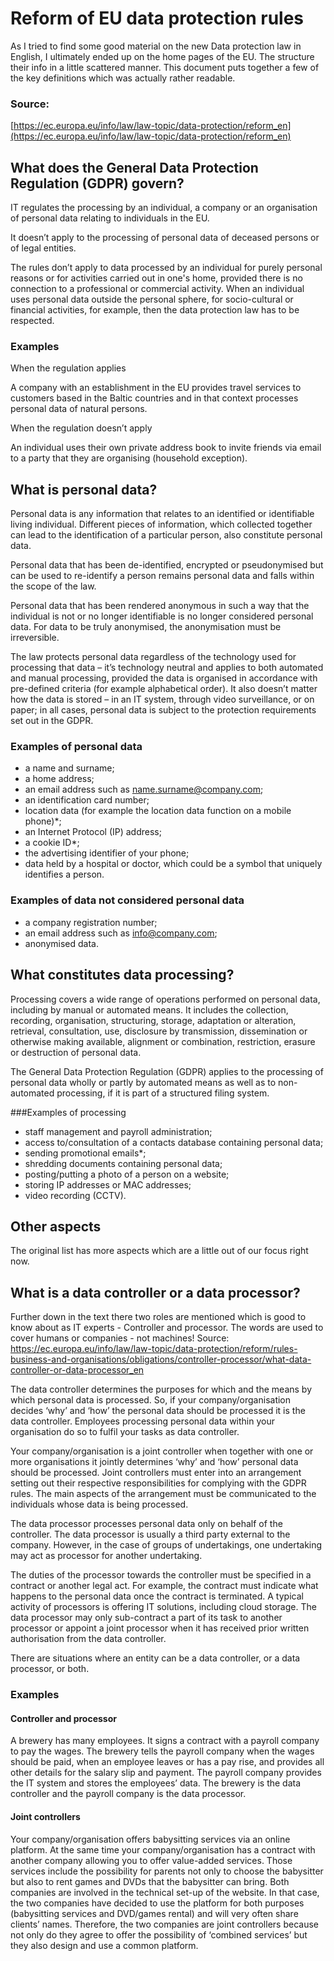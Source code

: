 #  Reform of EU data protection rules

As I tried to find some good material on the new Data protection law in English, I ultimately ended up on the home pages of the EU. The structure their info in a little scattered manner. This document puts together a few of the key definitions which was actually rather readable.

### Source:
[https://ec.europa.eu/info/law/law-topic/data-protection/reform_en](https://ec.europa.eu/info/law/law-topic/data-protection/reform_en)


## What does the General Data Protection Regulation (GDPR) govern?
IT regulates the processing by an individual, a company or an organisation of personal data relating to individuals in the EU.

It doesn’t apply to the processing of personal data of deceased persons or of legal entities.

The rules don’t apply to data processed by an individual for purely personal reasons or for activities carried out in one's home, provided there is no connection to a professional or commercial activity. When an individual uses personal data outside the personal sphere, for socio-cultural or financial activities, for example, then the data protection law has to be respected.

### Examples
When the regulation applies

A company with an establishment in the EU provides travel services to customers based in the Baltic countries and in that context processes personal data of natural persons.

When the regulation doesn’t apply

An individual uses their own private address book to invite friends via email to a party that they are organising (household exception).

## What is personal data?
Personal data is any information that relates to an identified or identifiable living individual. Different pieces of information, which collected together can lead to the identification of a particular person, also constitute personal data.

Personal data that has been de-identified, encrypted or pseudonymised but can be used to re-identify a person remains personal data and falls within the scope of the law.

Personal data that has been rendered anonymous in such a way that the individual is not or no longer identifiable is no longer considered personal data. For data to be truly anonymised, the anonymisation must be irreversible.

The law protects personal data regardless of the technology used for processing that data – it’s technology neutral and applies to both automated and manual processing, provided the data is organised in accordance with pre-defined criteria (for example alphabetical order). It also doesn’t matter how the data is stored – in an IT system, through video surveillance, or on paper; in all cases, personal data is subject to the protection requirements set out in the GDPR.

### Examples of personal data
* a name and surname;
* a home address;
* an email address such as name.surname@company.com;
* an identification card number;
* location data (for example the location data function on a mobile phone)*;
* an Internet Protocol (IP) address;
* a cookie ID*;
* the advertising identifier of your phone;
* data held by a hospital or doctor, which could be a symbol that uniquely identifies a person.

### Examples of data not considered personal data
* a company registration number;
* an email address such as info@company.com;
* anonymised data.

## What constitutes data processing?
Processing covers a wide range of operations performed on personal data, including by manual or automated means. It includes the collection, recording, organisation, structuring, storage, adaptation or alteration, retrieval, consultation, use, disclosure by transmission, dissemination or otherwise making available, alignment or combination, restriction, erasure or destruction of personal data.

The General Data Protection Regulation (GDPR) applies to the processing of personal data wholly or partly by automated means as well as to non-automated processing, if it is part of a structured filing system.

###Examples of processing
* staff management and payroll administration;
* access to/consultation of a contacts database containing personal data;
* sending promotional emails*;
* shredding documents containing personal data;
* posting/putting a photo of a person on a website;
* storing IP addresses or MAC addresses;   
* video recording (CCTV).

## Other aspects
The original list has more aspects which are a little out of our focus right now.

## What is a data controller or a data processor?
Further down in the text there two roles are mentioned which is good to know about as IT experts - Controller and processor. The words are used to cover humans or companies - not machines! Source: <https://ec.europa.eu/info/law/law-topic/data-protection/reform/rules-business-and-organisations/obligations/controller-processor/what-data-controller-or-data-processor_en>

The data controller determines the purposes for which and the means by which personal data is processed. So, if your company/organisation decides ‘why’ and ‘how’ the personal data should be processed it is the data controller. Employees processing personal data within your organisation do so to fulfil your tasks as data controller.

Your company/organisation is a joint controller when together with one or more organisations it jointly determines ‘why’ and ‘how’ personal data should be processed. Joint controllers must enter into an arrangement setting out their respective responsibilities for complying with the GDPR rules. The main aspects of the arrangement must be communicated to the individuals whose data is being processed.

The data processor processes personal data only on behalf of the controller. The data processor is usually a third party external to the company. However, in the case of groups of undertakings, one undertaking may act as processor for another undertaking.

The duties of the processor towards the controller must be specified in a contract or another legal act. For example, the contract must indicate what happens to the personal data once the contract is terminated. A typical activity of processors is offering IT solutions, including cloud storage. The data processor may only sub-contract a part of its task to another processor or appoint a joint processor when it has received prior written authorisation from the data controller.

There are situations where an entity can be a data controller, or a data processor, or both.

### Examples
#### Controller and processor

A brewery has many employees. It signs a contract with a payroll company to pay the wages. The brewery tells the payroll company when the wages should be paid, when an employee leaves or has a pay rise, and provides all other details for the salary slip and payment. The payroll company provides the IT system and stores the employees’ data. The brewery is the data controller and the payroll company is the data processor.

#### Joint controllers

Your company/organisation offers babysitting services via an online platform. At the same time your company/organisation has a contract with another company allowing you to offer value-added services. Those services include the possibility for parents not only to choose the babysitter but also to rent games and DVDs that the babysitter can bring. Both companies are involved in the technical set-up of the website. In that case, the two companies have decided to use the platform for both purposes (babysitting services and DVD/games rental) and will very often share clients’ names. Therefore, the two companies are joint controllers because not only do they agree to offer the possibility of ‘combined services’ but they also design and use a common platform.
